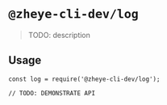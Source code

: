 # `@zheye-cli-dev/log`

> TODO: description

## Usage

```
const log = require('@zheye-cli-dev/log');

// TODO: DEMONSTRATE API
```
